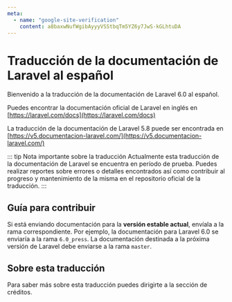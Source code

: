```yaml
---
meta:
  - name: "google-site-verification"
    content: a8baxwNufWgibAyyyVSStbqTm5YZ6y7JwS-kGLhtuDA
---
```


# Traducción de la documentación de Laravel al español

Bienvenido a la traducción de la documentación de Laravel 6.0 al español.

Puedes encontrar la documentación oficial de Laravel en inglés en [https://laravel.com/docs](https://laravel.com/docs)

La traducción de la documentación de Laravel 5.8 puede ser encontrada en [https://v5.documentacion-laravel.com/](https://v5.documentacion-laravel.com/)

::: tip Nota importante sobre la traducción
Actualmente esta traducción de la documentación de Laravel se encuentra en período de prueba. Puedes realizar reportes sobre errores o detalles encontrados así como contribuir al progreso y mantenimiento de la misma en el repositorio oficial de la traducción.
:::

## Guía para contribuir

Si está enviando documentación para la **versión estable actual**, envíala a la rama correspondiente. Por ejemplo, la documentación para Laravel 6.0 se enviaría a la rama `6.0_press`. La documentación destinada a la próxima versión de Laravel debe enviarse a la rama `master`.

## Sobre esta traducción

Para saber más sobre esta traducción puedes dirigirte a la sección de créditos.
